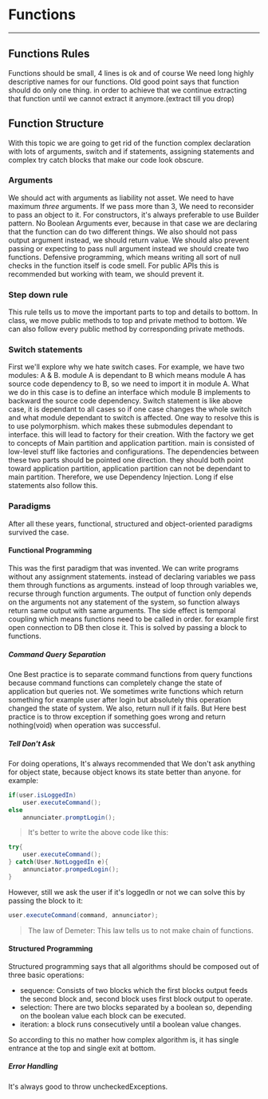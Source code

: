 # Functions

***

## Functions Rules

Functions should be small, 4 lines is ok and of course We need long highly descriptive names for our functions.
Old good point says that function should do only one thing. in order to achieve that we continue extracting that
function until we cannot extract it anymore.(extract till you drop)

## Function Structure

With this topic we are going to get rid of the function complex declaration with lots of arguments, switch and if statements, assigning statements and complex try catch blocks that make our code look obscure.

### Arguments

We should act with arguments as liability not asset. We need to have maximum *three* arguments. If we pass more than 3, We need to reconsider to pass an object to it.
For constructors, it's always preferable to use Builder pattern.
No Boolean Arguments ever, because in that case we are declaring that the function can do two different things.
We also should not pass output argument instead, we should return value.
We should also prevent passing or expecting to pass null argument instead we should create two functions.
Defensive programming, which means writing all sort of null checks in the function itself is code smell. For public APIs this is recommended but working with team, we should prevent it.

### Step down rule

This rule tells us to move the important parts to top and details to bottom. In class, we move public methods to top and private method to bottom. We can also follow every public method by corresponding private methods.

### Switch statements

First we'll explore why we hate switch cases.
For example, we have two modules: A & B. module A is dependant to B which means module A has source code dependency to B, so we need to import it in module A. What we do in this case is to define an interface which module B implements to backward the source code dependency.
Switch statement is like above case, it is dependant to all cases so if one case changes the whole switch and what module dependant to switch is affected.
One way to resolve this is to use polymorphism. which makes these submodules dependant to interface. this will lead to factory for their creation.
With the factory we get to concepts of Main partition and application partition. main is consisted of low-level stuff like factories and configurations. The dependencies between these two parts should be pointed one direction. they should both point toward application partition, application partition can not be dependant to main partition. Therefore, we use Dependency Injection.
Long if else statements also follow this.

### Paradigms

After all these years, functional, structured and object-oriented paradigms survived the case.

#### Functional Programming

This was the first paradigm that was invented.
We can write programs without any assignment statements. instead of declaring variables we pass them through functions as arguments. instead of loop through variables we, recurse through function arguments.
The output of function only depends on the arguments not any statement of the system, so function always return same output with same arguments.
The side effect is temporal coupling which means functions need to be called in order. for example first open connection to DB then close it. This is solved by passing a block to functions.

##### Command Query Separation

One Best practice is to separate command functions from query functions because command functions can completely change the state of application but queries not.
We sometimes write functions which return something for example user after login but absolutely this operation changed the state of system. We also, return null if it fails. But Here best practice is to throw exception if something goes wrong and return nothing(void) when operation was successful.

##### Tell Don't Ask

For doing operations, It's always recommended that We don't ask anything for object state, because object knows its state better than anyone. for example:

```java
if(user.isLoggedIn)
    user.executeCommand();
else
    annunciater.promptLogin();
```

> It's better to write the above code like this:

```java
try{
    user.executeCommand();
} catch(User.NotLoggedIn e){
    annunciator.prompedLogin();
}
```

However, still we ask the user if it's loggedIn or not we can solve this by passing the block to it:

```java
user.executeCommand(command, annunciator);
```

> The law of Demeter: This law tells us to not make chain of functions.

#### Structured Programming

Structured programming says that all algorithms should be composed out of three basic operations:

* sequence: Consists of two blocks which the first blocks output feeds the second block and, second block uses first block output to operate.
* selection: There are two blocks separated by a boolean so, depending on the boolean value each block can be executed.
* iteration: a block runs consecutively until a boolean value changes.

So according to this no mather how complex algorithm is, it has single entrance at the top and single exit at bottom.

##### Error Handling

It's always good to throw uncheckedExceptions. 
